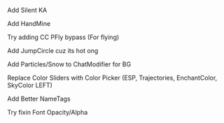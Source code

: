 Add Silent KA

Add HandMine

Try adding CC PFly bypass (For flying)

Add JumpCircle cuz its hot ong

Add Particles/Snow to ChatModifier for BG

Replace Color Sliders with Color Picker (ESP, Trajectories, EnchantColor, SkyColor LEFT)

Add Better NameTags

Try fixin Font Opacity/Alpha
